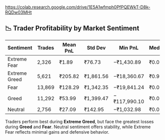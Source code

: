 https://colab.research.google.com/drive/1E5A1wfmph0PfPQEWkT-D8k-RQDw03MHt
## 📉 Trader Profitability by Market Sentiment

| Sentiment       | Trades | Mean PnL | Std Dev | Min PnL     | Median | 75% PnL | Max PnL     |
|-----------------|--------|----------|---------|-------------|--------|---------|-------------|
| Extreme Fear    | 2,326  | ₹1.89    | ₹76.73  | −₹1,430.89  | ₹0.00  | ₹0.30   | ₹2,020.00   |
| Extreme Greed   | 5,621  | ₹205.82  | ₹1,861.56| −₹18,360.67 | ₹0.96  | ₹30.15  | ₹44,223.45  |
| Fear            | 13,869 | ₹128.29  | ₹1,342.35| −₹19,841.24 | ₹0.00  | ₹8.20   | ₹71,535.72  |
| Greed           | 11,292 | ₹53.99   | ₹1,399.47| −₹117,990.10| ₹0.00  | ₹13.44  | ₹34,903.82  |
| Neutral         | 2,756  | ₹27.09   | ₹142.95 | −₹1,032.98  | ₹0.00  | ₹9.27   | ₹2,979.55   |

Traders perform best during **Extreme Greed**, but face the greatest losses during **Greed** and **Fear**. Neutral sentiment offers stability, while Extreme Fear reflects minimal gains and defensive behavior.